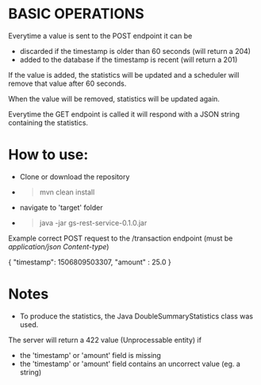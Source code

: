 # BASIC OPERATIONS

Everytime a value is sent to the POST endpoint it can be

- discarded if the timestamp is older than 60 seconds (will return a 204)
- added to the database if the timestamp is recent (will return a 201)

If the value is added, the statistics will be updated and a scheduler will 
remove that value after 60 seconds.

When the value will be removed, statistics will be updated again.

Everytime the GET endpoint is called it will respond with a JSON string
containing the statistics.

# How to use:

- Clone or download the repository
- >mvn clean install
- navigate to 'target' folder
- >java -jar gs-rest-service-0.1.0.jar

Example correct POST request to the /transaction endpoint (must be *application/json Content-type*)

  {
  	"timestamp": 1506809503307,
  	"amount" : 25.0
  }


# Notes

- To produce the statistics, the Java DoubleSummaryStatistics class was used.

The server will return a 422 value (Unprocessable entity) if 

- the 'timestamp' or 'amount' field is missing
- the 'timestamp' or 'amount' field contains an uncorrect value (eg. a string)



